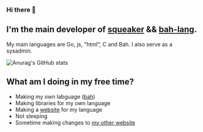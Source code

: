 ### Hi there 👋

<!--
**ithirzty/ithirzty** is a ✨ _special_ ✨ repository because its `README.md` (this file) appears on your GitHub profile.
-->

## I'm the main developer of [squeaker](https://squeaker.xyz) && [bah-lang](https://bah-lang.xyz).
My main languages are Go, js, "html", C and Bah.
I also serve as a sysadmin.

![Anurag's GitHub stats](https://github-readme-stats.vercel.app/api?username=ithirzty&hide=contribs,prs)


## What am I doing in my free time?
- Making my own labguage ([bah](https://github.com/ithirzty/bahv4-installer))
- Making libraries for my own language
- Making a [website](https://bah-lang.xyz) for my language
- Not sleeping
- Sometime making changes to [my other website](https://squeaker.live)
